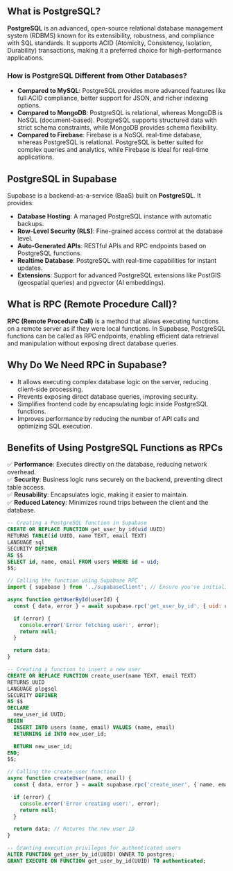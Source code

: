 ## What is PostgreSQL?

**PostgreSQL** is an advanced, open-source relational database management system (RDBMS) known for its extensibility, robustness, and compliance with SQL standards. It supports ACID (Atomicity, Consistency, Isolation, Durability) transactions, making it a preferred choice for high-performance applications.

### How is PostgreSQL Different from Other Databases?

- **Compared to MySQL**: PostgreSQL provides more advanced features like full ACID compliance, better support for JSON, and richer indexing options.
- **Compared to MongoDB**: PostgreSQL is relational, whereas MongoDB is NoSQL (document-based). PostgreSQL supports structured data with strict schema constraints, while MongoDB provides schema flexibility.
- **Compared to Firebase**: Firebase is a NoSQL real-time database, whereas PostgreSQL is relational. PostgreSQL is better suited for complex queries and analytics, while Firebase is ideal for real-time applications.

## PostgreSQL in Supabase

Supabase is a backend-as-a-service (BaaS) built on **PostgreSQL**. It provides:

- **Database Hosting**: A managed PostgreSQL instance with automatic backups.
- **Row-Level Security (RLS)**: Fine-grained access control at the database level.
- **Auto-Generated APIs**: RESTful APIs and RPC endpoints based on PostgreSQL functions.
- **Realtime Database**: PostgreSQL with real-time capabilities for instant updates.
- **Extensions**: Support for advanced PostgreSQL extensions like PostGIS (geospatial queries) and pgvector (AI embeddings).

## What is RPC (Remote Procedure Call)?

**RPC (Remote Procedure Call)** is a method that allows executing functions on a remote server as if they were local functions. In Supabase, PostgreSQL functions can be called as RPC endpoints, enabling efficient data retrieval and manipulation without exposing direct database queries.

## Why Do We Need RPC in Supabase?

- It allows executing complex database logic on the server, reducing client-side processing.
- Prevents exposing direct database queries, improving security.
- Simplifies frontend code by encapsulating logic inside PostgreSQL functions.
- Improves performance by reducing the number of API calls and optimizing SQL execution.

## Benefits of Using PostgreSQL Functions as RPCs

✅ **Performance**: Executes directly on the database, reducing network overhead.  
✅ **Security**: Business logic runs securely on the backend, preventing direct table access.  
✅ **Reusability**: Encapsulates logic, making it easier to maintain.  
✅ **Reduced Latency**: Minimizes round trips between the client and the database.

```sql
-- Creating a PostgreSQL function in Supabase
CREATE OR REPLACE FUNCTION get_user_by_id(uid UUID)
RETURNS TABLE(id UUID, name TEXT, email TEXT)
LANGUAGE sql
SECURITY DEFINER
AS $$
SELECT id, name, email FROM users WHERE id = uid;
$$;
```

```javascript
// Calling the function using Supabase RPC
import { supabase } from '../supabaseClient'; // Ensure you've initialized Supabase

async function getUserById(userId) {
  const { data, error } = await supabase.rpc('get_user_by_id', { uid: userId });

  if (error) {
    console.error('Error fetching user:', error);
    return null;
  }

  return data;
}
```

```sql
-- Creating a function to insert a new user
CREATE OR REPLACE FUNCTION create_user(name TEXT, email TEXT)
RETURNS UUID
LANGUAGE plpgsql
SECURITY DEFINER
AS $$
DECLARE
  new_user_id UUID;
BEGIN
  INSERT INTO users (name, email) VALUES (name, email)
  RETURNING id INTO new_user_id;

  RETURN new_user_id;
END;
$$;
```

```javascript
// Calling the create_user function
async function createUser(name, email) {
  const { data, error } = await supabase.rpc('create_user', { name, email });

  if (error) {
    console.error('Error creating user:', error);
    return null;
  }

  return data; // Returns the new user ID
}
```

```sql
-- Granting execution privileges for authenticated users
ALTER FUNCTION get_user_by_id(UUID) OWNER TO postgres;
GRANT EXECUTE ON FUNCTION get_user_by_id(UUID) TO authenticated;
```
